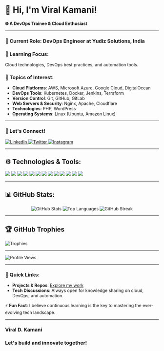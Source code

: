 # 👋 Hi, I'm Viral Kamani!
**🌐 A DevOps Trainee & Cloud Enthusiast**

---

### 💼 **Current Role**: DevOps Engineer at **Yudiz Solutions**, India

### 🌱 **Learning Focus**: 
Cloud technologies, DevOps best practices, and automation tools.

### 💬 **Topics of Interest**:
- **Cloud Platforms**: AWS, Microsoft Azure, Google Cloud, DigitalOcean
- **DevOps Tools**: Kubernetes, Docker, Jenkins, Terraform
- **Version Control**: Git, GitHub, GitLab
- **Web Servers & Security**: Nginx, Apache, Cloudflare
- **Technologies**: PHP, WordPress
- **Operating Systems**: Linux (Ubuntu, Amazon Linux)

---

### 🌟 Let's Connect!
<p align="left">
  <a href="https://www.linkedin.com/in/viral-kamani-739405226/" target="_blank">
    <img src="https://img.shields.io/badge/-LinkedIn-0A66C2?style=for-the-badge&logo=linkedin&logoColor=white" alt="LinkedIn">
  </a>
  <a href="https://twitter.com/ViralKamani" target="_blank">
    <img src="https://img.shields.io/badge/-Twitter-1DA1F2?style=for-the-badge&logo=twitter&logoColor=white" alt="Twitter">
  </a>
  <a href="https://instagram.com/viralkamani9" target="_blank">
    <img src="https://img.shields.io/badge/-Instagram-E4405F?style=for-the-badge&logo=instagram&logoColor=white" alt="Instagram">
  </a>
</p>

---

## ⚙️ Technologies & Tools:
<p>
  <img src="https://img.shields.io/badge/-AWS-232F3E?style=for-the-badge&logo=amazon-aws&logoColor=white" />
  <img src="https://img.shields.io/badge/-Microsoft_Azure-0078D4?style=for-the-badge&logo=microsoft-azure&logoColor=white" />
  <img src="https://img.shields.io/badge/-Kubernetes-326CE5?style=for-the-badge&logo=kubernetes&logoColor=white" />
  <img src="https://img.shields.io/badge/-Docker-2496ED?style=for-the-badge&logo=docker&logoColor=white" />
  <img src="https://img.shields.io/badge/-Jenkins-D24939?style=for-the-badge&logo=jenkins&logoColor=white" />
  <img src="https://img.shields.io/badge/-Linux-FCC624?style=for-the-badge&logo=linux&logoColor=black" />
  <img src="https://img.shields.io/badge/-Git-F05032?style=for-the-badge&logo=git&logoColor=white" />
  <img src="https://img.shields.io/badge/-Nginx-009639?style=for-the-badge&logo=nginx&logoColor=white" />
  <img src="https://img.shields.io/badge/-Apache-D22128?style=for-the-badge&logo=apache&logoColor=white" />
  <img src="https://img.shields.io/badge/-Cloudflare-F38020?style=for-the-badge&logo=cloudflare&logoColor=white" />
  <img src="https://img.shields.io/badge/-Terraform-623CE4?style=for-the-badge&logo=terraform&logoColor=white" />
  <img src="https://img.shields.io/badge/-PHP-777BB4?style=for-the-badge&logo=php&logoColor=white" />
  <img src="https://img.shields.io/badge/-WordPress-21759B?style=for-the-badge&logo=wordpress&logoColor=white" />
</p>

---

## 📊 GitHub Stats:
<p align="center">
  <img src="https://github-readme-stats.vercel.app/api?username=VDKamani&show_icons=true&theme=radical" alt="GitHub Stats" />
  <img src="https://github-readme-stats.vercel.app/api/top-langs/?username=VDKamani&layout=compact&theme=radical" alt="Top Languages" />
  <img src="https://github-readme-streak-stats.herokuapp.com/?user=VDKamani&theme=radical" alt="GitHub Streak" />
</p>

---

## 🏆 GitHub Trophies
![Trophies](https://github-profile-trophy.vercel.app/?username=VDKamani&theme=radical)

---

<p>
  <img src="https://komarev.com/ghpvc/?username=VDKamani&style=for-the-badge&color=ff69b4" alt="Profile Views" />
</p>

---

### 🚀 Quick Links:
- **Projects & Repos**: [Explore my work](https://github.com/VDKamani?tab=repositories)
- **Tech Discussions**: Always open for knowledge sharing on cloud, DevOps, and automation.

⚡ **Fun Fact**: I believe continuous learning is the key to mastering the ever-evolving tech landscape.

---

### **Viral D. Kamani**  
### **Let's build and innovate together!**
